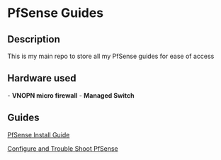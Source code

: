 <h1>PfSense Guides</h1>

<h2>Description</h2>
This is my main repo to store all my PfSense guides for ease of access
<br />


<h2>Hardware used</h2>
- <b>VNOPN micro firewall</b>
- <b>Managed Switch</b>

<h2>Guides</h2>

[PfSense Install Guide](https://github.com/joshkoo1988/PfSense-firewall)

[Configure and Trouble Shoot PfSense](https://github.com/joshkoo1988/configure_PfSense)


